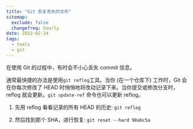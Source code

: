```yaml
---
title: "Git 恢复丢失的文件"
sitemap:
  exclude: false
  changefreq: hourly
date: 2022-02-24
tags:
  - tools
  - git
---
```


在使用 Git 的过程中，有时会不小心丢失 commit 信息。

通常最快捷的办法是使用`git reflog`工具。当你 (在一个仓库下) 工作时，Git 会在你每次修改了 HEAD 时悄悄地将改动记录下来。当你提交或修改分支时，reflog 就会更新。`git update-ref` 命令也可以更新 reflog。

1. 先用 reflog 看看记录的所有 HEAD 的历史: `git reflog`

2. 然后找到那个 SHA，进行恢复: `git reset --hard 98abc5a`
